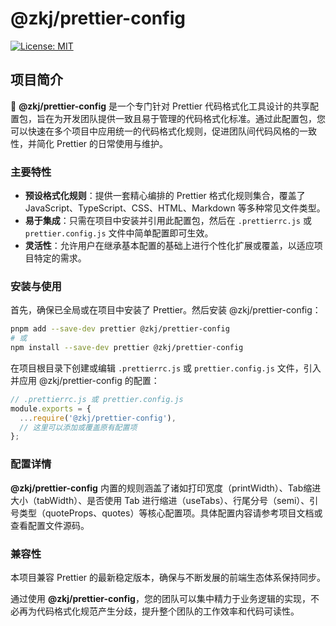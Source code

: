 # @zkj/prettier-config

[![License: MIT](https://img.shields.io/badge/License-MIT-yellow.svg)](https://opensource.org/licenses/MIT)

## 项目简介

🚀 **@zkj/prettier-config** 是一个专门针对 Prettier 代码格式化工具设计的共享配置包，旨在为开发团队提供一致且易于管理的代码格式化标准。通过此配置包，您可以快速在多个项目中应用统一的代码格式化规则，促进团队间代码风格的一致性，并简化 Prettier 的日常使用与维护。

### 主要特性

- **预设格式化规则**：提供一套精心编排的 Prettier 格式化规则集合，覆盖了 JavaScript、TypeScript、CSS、HTML、Markdown 等多种常见文件类型。
- **易于集成**：只需在项目中安装并引用此配置包，然后在 `.prettierrc.js` 或 `prettier.config.js` 文件中简单配置即可生效。
- **灵活性**：允许用户在继承基本配置的基础上进行个性化扩展或覆盖，以适应项目特定的需求。

### 安装与使用

首先，确保已全局或在项目中安装了 Prettier。然后安装 @zkj/prettier-config：

```bash
pnpm add --save-dev prettier @zkj/prettier-config
# 或
npm install --save-dev prettier @zkj/prettier-config
```

在项目根目录下创建或编辑 `.prettierrc.js` 或 `prettier.config.js` 文件，引入并应用 @zkj/prettier-config 的配置：

```javascript
// .prettierrc.js 或 prettier.config.js
module.exports = {
  ...require('@zkj/prettier-config'),
  // 这里可以添加或覆盖原有配置项
};
```

### 配置详情

**@zkj/prettier-config** 内置的规则涵盖了诸如打印宽度（printWidth）、Tab缩进大小（tabWidth）、是否使用 Tab 进行缩进（useTabs）、行尾分号（semi）、引号类型（quoteProps、quotes）等核心配置项。具体配置内容请参考项目文档或查看配置文件源码。

### 兼容性

本项目兼容 Prettier 的最新稳定版本，确保与不断发展的前端生态体系保持同步。

通过使用 **@zkj/prettier-config**，您的团队可以集中精力于业务逻辑的实现，不必再为代码格式化规范产生分歧，提升整个团队的工作效率和代码可读性。
